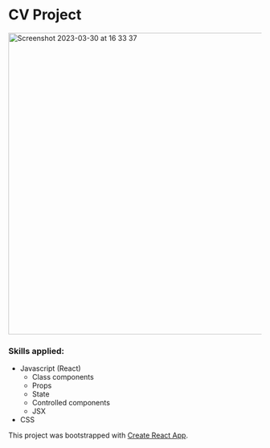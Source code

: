 # CV Project

<img width="600" alt="Screenshot 2023-03-30 at 16 33 37" src="https://user-images.githubusercontent.com/59286368/228763199-8730d357-dfd8-40d5-87f7-fc3847c09630.png">

### Skills applied:
- Javascript (React)
  - Class components
  - Props
  - State
  - Controlled components
  - JSX
- CSS

This project was bootstrapped with [Create React App](https://github.com/facebook/create-react-app).
